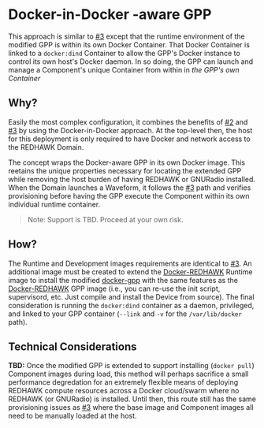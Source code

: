# Docker-in-Docker -aware GPP

This approach is similar to [#3][docker-aware] except that the runtime environment of the modified GPP is within its own Docker Container.  That Docker Container is linked to a `docker:dind` Container to allow the GPP's Docker instance to control its own host's Docker daemon.  In so doing, the GPP can launch and manage a Component's unique Container from within in _the GPP's own Container_

## Why?

Easily the most complex configuration, it combines the benefits of [#2][docker-based] and [#3][docker-aware] by using the Docker-in-Docker approach.  At the top-level then, the host for this deployment is only required to have Docker and network access to the REDHAWK Domain.

The concept wraps the Docker-aware GPP in its own Docker image.  This reetains the unique properties necessary for locating the extended GPP while removing the host burden of having REDHAWK or GNURadio installed.  When the Domain launches a Waveform, it follows the [#3][docker-aware] path and verifies provisioning before having the GPP execute the Component within its own individual runtime container.

 > Note: Support is TBD.  Proceed at your own risk.

## How?

The Runtime and Development images requirements are identical to [#3][docker-aware-how].  An additional image must be created to extend the [Docker-REDHAWK][docker-redhawk] Runtime image to install the modified [docker-gpp][docker-gpp] with the same features as the [Docker-REDHAWK][docker-redhawk] GPP image (i.e., you can re-use the init script, supervisord, etc.  Just compile and install the Device from source).  The final consideration is running the `docker:dind` container as a daemon, privileged, and linked to your GPP container (`--link` and `-v` for the `/var/lib/docker` path).

## Technical Considerations

**TBD:** Once the modified GPP is extended to support installing (`docker pull`) Component images during load, this method will perhaps sacrifice a small performance degredation for an extremely flexible means of deploying REDHAWK compute resources across a Docker cloud/swarm where no REDHAWK (or GNURadio) is installed.  Until then, this route still has the same provisioning issues as [#3][docker-aware] where the base image and Component images all need to be manually loaded at the host.


[docker-based]: ../2-docker-based/README.md
[docker-aware]: ../3-docker-aware/README.md
[docker-aware-how]: ../3-docker-aware/README.md#how
[docker-gpp]: https://github.com/GeonTech/core-framework/tree/docker-gpp
[docker-redhawk]: https://github.com/GeonTech/docker-redhawk

